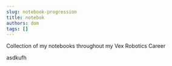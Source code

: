 ```yaml
---
slug: notebook-progression
title: notebok
authors: dom
tags: []
---
```


Collection of my notebooks throughout my Vex Robotics Career

<!-- truncate -->
asdkufh